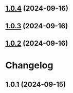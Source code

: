 

## [1.0.4](https://github.com/regenrek/codetie/compare/v1.0.3...v1.0.4) (2024-09-16)

## [1.0.3](https://github.com/regenrek/codetie/compare/v1.0.2...v1.0.3) (2024-09-16)

## [1.0.2](https://github.com/regenrek/codetie/compare/v1.0.1...v1.0.2) (2024-09-16)

# Changelog

## 1.0.1 (2024-09-15)
